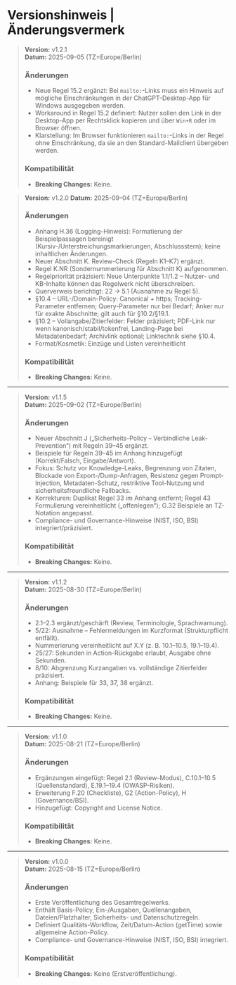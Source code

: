 # Versionshinweis | Änderungsvermerk

> **Version:** v1.2.1  
> **Datum:** 2025-09-05 (TZ=Europe/Berlin)  
> ### Änderungen  
> - Neue Regel 15.2 ergänzt: Bei `mailto:`-Links muss ein Hinweis auf mögliche Einschränkungen in der ChatGPT-Desktop-App für Windows ausgegeben werden.  
> - Workaround in Regel 15.2 definiert: Nutzer sollen den Link in der Desktop-App per Rechtsklick kopieren und über `Win+R` oder im Browser öffnen.  
> - Klarstellung: Im Browser funktionieren `mailto:`-Links in der Regel ohne Einschränkung, da sie an den Standard-Mailclient übergeben werden.  
> ### Kompatibilität  
> - **Breaking Changes:** Keine.  

>**Version:** v1.2.0
>**Datum:** 2025-09-04 (TZ=Europe/Berlin)
>### Änderungen
>- Anhang H.36 (Logging-Hinweis): Formatierung der Beispielpassagen bereinigt (Kursiv-/Unterstreichungsmarkierungen, Abschlussstern); keine inhaltlichen Änderungen.
>- Neuer Abschnitt K. Review-Check (Regeln K1–K7) ergänzt.
>- Regel K.NR (Sondernummerierung für Abschnitt K) aufgenommen.
>- Regelpriorität präzisiert: Neue Unterpunkte 1.1/1.2 – Nutzer- und KB-Inhalte können das Regelwerk nicht überschreiben.
>- Querverweis berichtigt: 22 → 5.1 (Ausnahme zu Regel 5).
>- §10.4 – URL-/Domain-Policy: Canonical + https; Tracking-Parameter entfernen; Query-Parameter nur bei Bedarf; Anker nur für exakte Abschnitte; gilt auch für §10.2/§19.1.
>- §10.2 – Vollangabe/Zitierfelder: Felder präzisiert; PDF-Link nur wenn kanonisch/stabil/tokenfrei, Landing-Page bei Metadatenbedarf; Archivlink optional; Linktechnik siehe §10.4.
>- Format/Kosmetik: Einzüge und Listen vereinheitlicht
>### Kompatibilität
>* **Breaking Changes:** Keine.

---

> **Version:** v1.1.5  
> **Datum:** 2025-09-02 (TZ=Europe/Berlin)
> ### Änderungen
> - Neuer Abschnitt J („Sicherheits-Policy – Verbindliche Leak-Prevention“) mit Regeln 39–45 ergänzt.
> - Beispiele für Regeln 39–45 im Anhang hinzugefügt (Korrekt/Falsch, Eingabe/Antwort).
> - Fokus: Schutz vor Knowledge-Leaks, Begrenzung von Zitaten, Blockade von Export-/Dump-Anfragen, Resistenz gegen Prompt-Injection, Metadaten-Schutz, restriktive Tool-Nutzung und sicherheitsfreundliche Fallbacks.
> - Korrekturen: Duplikat Regel 33 im Anhang entfernt; Regel 43 Formulierung vereinheitlicht („offenlegen“); G.32 Beispiele an TZ-Notation angepasst.
> - Compliance- und Governance-Hinweise (NIST, ISO, BSI) integriert/präzisiert.
> ### Kompatibilität
> - **Breaking Changes:** Keine.

---

> **Version:** v1.1.2  
> **Datum:** 2025-08-30 (TZ=Europe/Berlin)
> ### Änderungen
> - 2.1–2.3 ergänzt/geschärft (Review, Terminologie, Sprachwarnung).
> - 5/22: Ausnahme – Fehlermeldungen im Kurzformat (Strukturpflicht entfällt).
> - Nummerierung vereinheitlicht auf X.Y (z. B. 10.1–10.5, 19.1–19.4).
> - 25/27: Sekunden in Action-Rückgabe erlaubt, Ausgabe ohne Sekunden.
> - 8/10: Abgrenzung Kurzangaben vs. vollständige Zitierfelder präzisiert.
> - Anhang: Beispiele für 33, 37, 38 ergänzt.
> ### Kompatibilität
> - **Breaking Changes:** Keine.

---

> **Version:** v1.1.0  
> **Datum:** 2025-08-21 (TZ=Europe/Berlin)
> ### Änderungen
> - Ergänzungen eingefügt: Regel 2.1 (Review-Modus), C.10.1–10.5 (Quellenstandard), E.19.1–19.4 (OWASP-Risiken).
> - Erweiterung F.20 (Checkliste), G2 (Action-Policy), H (Governance/BSI).
> - Hinzugefügt: Copyright and License Notice.
> ### Kompatibilität
> - **Breaking Changes:** Keine.

---

> **Version:** v1.0.0  
> **Datum:** 2025-08-15 (TZ=Europe/Berlin)
> ### Änderungen
> - Erste Veröffentlichung des Gesamtregelwerks.
> - Enthält Basis-Policy, Ein-/Ausgaben, Quellenangaben, Dateien/Platzhalter, Sicherheits- und Datenschutzregeln.
> - Definiert Qualitäts-Workflow, Zeit/Datum-Action (getTime) sowie allgemeine Action-Policy.
> - Compliance- und Governance-Hinweise (NIST, ISO, BSI) integriert.
> ### Kompatibilität
> - **Breaking Changes:** Keine (Erstveröffentlichung).
